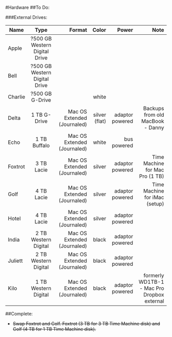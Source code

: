 #Hardware
##To Do:


###External Drives:

| Name    |  Type   | Format  | Color  | Power   | Note |
|---------|:-------:|--------:|-------:|--------:|--------:|
| Apple   | ?500 GB Western Digital Drive  | |  |  |  | 
| Bell    | ?500 GB Western Digital Drive  | |  |  |  |  
| Charlie | ?500 GB G-Drive      |                             | white         |  |  | 
| Delta   | 1 TB G-Drive         | Mac OS Extended (Journaled) | silver (flat) | adaptor powered | Backups from old MacBook - Danny | 
| Echo    | 1 TB Buffalo         | Mac OS Extended (Journaled) | white  |bus powered     |  | 
| Foxtrot | 3 TB Lacie           | Mac OS Extended (Journaled) | silver |adaptor powered | Time Machine for Mac Pro (1 TB) | 
| Golf    | 4 TB Lacie           | Mac OS Extended (Journaled) | silver |adaptor powered | Time Machine for iMac (setup)   | 
| Hotel   | 4 TB Lacie           | Mac OS Extended (Journaled) | silver |adaptor powered |  | 
| India   | 2 TB Western Digital | Mac OS Extended (Journaled) | black  |adaptor powered |  | 
| Juliett | 2 TB Western Digital | Mac OS Extended (Journaled) | black  |adaptor powered |  | 
| Kilo    | 1 TB Western Digital | Mac OS Extended (Journaled) | black  |adaptor powered | formerly WD1TB-1 - Mac Pro Dropbox external |

##Complete:
* <strike> Swap Foxtrot and Golf. Foxtrot (3 TB for 3 TB Time Machine disk) and Golf (4 TB for 1 TB Time Machine disk). </strike> 
